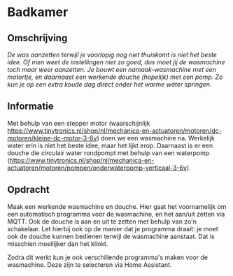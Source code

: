 # Badkamer

## Omschrijving
*De was aanzetten terwijl je voorlopig nog niet thuiskomt is niet
  het beste idee. Of men weet de instellingen niet zo goed, dus
  moet jij de wasmachine toch maar weer aanzetten. Je bouwt een
  namaak-wasmachine met een motortje, en daarnaast een werkende 
  douche (hopelijk) met een pomp. Zo kun je op een extra koude dag 
  direct onder het warme water springen.*

## Informatie
Met behulp van een stepper motor (waarschijnlijk https://www.tinytronics.nl/shop/nl/mechanica-en-actuatoren/motoren/dc-motoren/kleine-dc-motor-3-6v) doen we een wasmachine na. Werkelijk water erin is niet het beste idee, maar het lijkt erop. Daarnaast is er een douche die circulair water rondpompt met behulp van een waterpomp (https://www.tinytronics.nl/shop/nl/mechanica-en-actuatoren/motoren/pompen/onderwaterpomp-verticaal-3-6v). 

## Opdracht
Maak een werkende wasmachine en douche. Hier gaat het voornamelijk om een automatisch programma voor de wasmachine, en het aan/uit zetten via MQTT. Ook de douche is aan en uit te zetten met behulp van zo'n schakelaar. Let hierbij ook op de manier dat je programma draait: je moet ook de douche kunnen bedienen terwijl de wasmachine aanstaat. Dat is misschien moeilijker dan het klinkt.

Zodra dit werkt kun je ook verschillende programma's maken voor de wasmachine. Deze zijn te selecteren via Home Assistant.